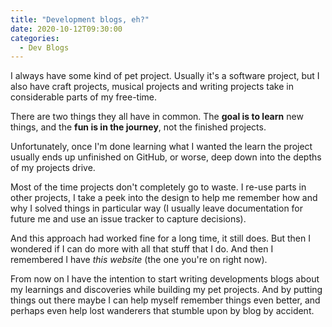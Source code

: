 ```yaml
---
title: "Development blogs, eh?"
date: 2020-10-12T09:30:00
categories:
  - Dev Blogs
---
```


I always have some kind of pet project. Usually it's a software project, but I also have craft projects, musical projects and writing projects take in considerable parts of my free-time.

There are two things they all have in common. The **goal is to learn** new things, and the **fun is in the journey**, not the finished projects.

Unfortunately, once I'm done learning what I wanted the learn the project usually ends up unfinished on GitHub, or worse, deep down into the depths of my projects drive.

Most of the time projects don't completely go to waste. I re-use parts in other projects, I take a peek into the design to help me remember how and why I solved things in particular way (I usually leave documentation for future me and use an issue tracker to capture decisions).

And this approach had worked fine for a long time, it still does. But then I wondered if I can do more with all that stuff that I do. And then I remembered I have _this website_ (the one you're on right now).

From now on I have the intention to start writing developments blogs about my learnings and discoveries while building my pet projects. And by putting things out there maybe I can help myself remember things even better, and perhaps even help lost wanderers that stumble upon by blog by accident.
